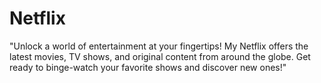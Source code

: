 # Netflix
 "Unlock a world of entertainment at your fingertips! My Netflix offers the latest movies, TV shows, and original content from around the globe. Get ready to binge-watch your favorite shows and discover new ones!"
